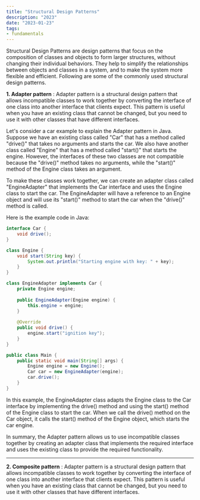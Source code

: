 ```yaml
---
title: "Structural Design Patterns"
description: "2023"
date: "2023-01-23"
tags:
- fundamentals
---
```


Structural Design Patterns are design patterns that focus on the composition of classes and objects to form larger structures, without changing their individual behaviors. They help to simplify the relationships between objects and classes in a system, and to make the system more flexible and efficient. Following are some of the commonly used structural design patterns.

**1. Adapter pattern** : Adapter pattern is a structural design pattern that allows incompatible classes to work together by converting the interface of one class into another interface that clients expect. This pattern is useful when you have an existing class that cannot be changed, but you need to use it with other classes that have different interfaces.

Let's consider a car example to explain the Adapter pattern in Java. Suppose we have an existing class called "Car" that has a method called "drive()" that takes no arguments and starts the car. We also have another class called "Engine" that has a method called "start()" that starts the engine. However, the interfaces of these two classes are not compatible because the "drive()" method takes no arguments, while the "start()" method of the Engine class takes an argument.

To make these classes work together, we can create an adapter class called "EngineAdapter" that implements the Car interface and uses the Engine class to start the car. The EngineAdapter will have a reference to an Engine object and will use its "start()" method to start the car when the "drive()" method is called.

Here is the example code in Java:
```java
interface Car {
    void drive();
}

class Engine {
    void start(String key) {
        System.out.println("Starting engine with key: " + key);
    }
}

class EngineAdapter implements Car {
    private Engine engine;
    
    public EngineAdapter(Engine engine) {
        this.engine = engine;
    }
    
    @Override
    public void drive() {
        engine.start("ignition key");
    }
}

public class Main {
    public static void main(String[] args) {
        Engine engine = new Engine();
        Car car = new EngineAdapter(engine);
        car.drive();
    }
}
```
In this example, the EngineAdapter class adapts the Engine class to the Car interface by implementing the drive() method and using the start() method of the Engine class to start the car. When we call the drive() method on the Car object, it calls the start() method of the Engine object, which starts the car engine.

In summary, the Adapter pattern allows us to use incompatible classes together by creating an adapter class that implements the required interface and uses the existing class to provide the required functionality.

--- 

**2. Composite pattern** : Adapter pattern is a structural design pattern that allows incompatible classes to work together by converting the interface of one class into another interface that clients expect. This pattern is useful when you have an existing class that cannot be changed, but you need to use it with other classes that have different interfaces.